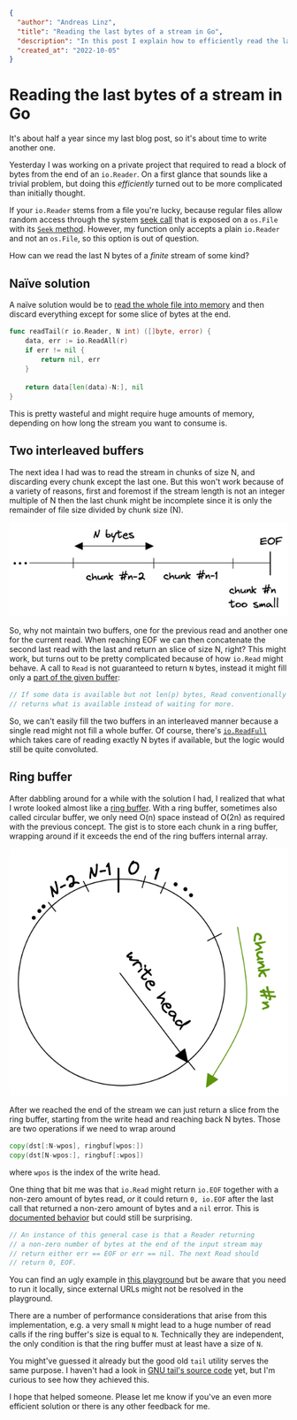 ```json
{
  "author": "Andreas Linz",
  "title": "Reading the last bytes of a stream in Go",
  "description": "In this post I explain how to efficiently read the last bytes of a stream of file, just like the good old tail utility.",
  "created_at": "2022-10-05"
}
```

# Reading the last bytes of a stream in Go

It's about half a year since my last blog post, so it's about time to write another one.

Yesterday I was working on a private project that required to read a block of bytes from the end of an `io.Reader`.
On a first glance that sounds like a trivial problem, but doing this _efficiently_ turned out to be more complicated than initially thought.

If your `io.Reader` stems from a file you're lucky, because regular files allow random access through the system [seek call](https://man7.org/linux/man-pages/man2/lseek.2.html) that is exposed on a `os.File` with its [`Seek` method](https://pkg.go.dev/os#File.Seek).  However, my function only accepts a plain `io.Reader` and not an `os.File`, so this option is out of question.

How can we read the last N bytes of a _finite_ stream of some kind?

## Naïve solution

A naïve solution would be to [read the whole file into memory](https://pkg.go.dev/io#ReadAll) and then discard everything except for some slice of bytes at the end.

```go
func readTail(r io.Reader, N int) ([]byte, error) {
	data, err := io.ReadAll(r)
	if err != nil {
		return nil, err
	}

	return data[len(data)-N:], nil
}
```

This is pretty wasteful and might require huge amounts of memory, depending on how long the stream you want to consume is.

## Two interleaved buffers

The next idea I had was to read the stream in chunks of size N, and discarding every chunk except the last one.
But this won't work because of a variety of reasons, first and foremost if the stream length is not an integer multiple of N then the last chunk might be incomplete since it is only the remainder of file size divided by chunk size (N).

![illustration of an unaligned read](unalinged-end-of-file-read.png)

So, why not maintain two buffers, one for the previous read and another one for the current read.
When reaching EOF we can then concatenate the second last read with the last and return an slice of size N, right?
This might work, but turns out to be pretty complicated because of how `io.Read` might behave.
A call to `Read` is not guaranteed to return `N` bytes, instead it might fill only a [part of the given buffer](https://cs.opensource.google/go/go/+/refs/tags/go1.19.2:src/io/io.go;l=60-61):

```go
// If some data is available but not len(p) bytes, Read conventionally
// returns what is available instead of waiting for more.
```

So, we can't easily fill the two buffers in an interleaved manner because a single read might not fill a whole buffer.
Of course, there's [`io.ReadFull`](https://pkg.go.dev/io#ReadFull) which takes care of reading exactly N bytes if available, but the logic would still be quite convoluted.

## Ring buffer

After dabbling around for a while with the solution I had, I realized that what I wrote looked almost like a [ring buffer](https://en.wikipedia.org/wiki/Circular_buffer).
With a ring buffer, sometimes also called circular buffer, we only need O(n) space instead of O(2n) as required with the previous concept.
The gist is to store each chunk in a ring buffer, wrapping around if it exceeds the end of the ring buffers internal array.

![illustration of reading chunks with a ring buffer](ring-buffer-end-of-file-read.png)

After we reached the end of the stream we can just return a slice from the ring buffer, starting from the write head and reaching back N bytes.
Those are two operations if we need to wrap around

```go
copy(dst[:N-wpos], ringbuf[wpos:])
copy(dst[N-wpos:], ringbuf[:wpos])
```

where `wpos` is the index of the write head.

One thing that bit me was that `io.Read` might return `io.EOF` together with a non-zero amount of bytes read, _or_ it could return `0, io.EOF` after the last call that returned a non-zero amount of bytes and a `nil` error.
This is [documented behavior](https://cs.opensource.google/go/go/+/refs/tags/go1.19.2:src/io/io.go;l=83) but could still be surprising.

```go
// An instance of this general case is that a Reader returning
// a non-zero number of bytes at the end of the input stream may
// return either err == EOF or err == nil. The next Read should
// return 0, EOF.
```

You can find an ugly example in [this playground](https://go.dev/play/p/M-WcpkVviGV) but be aware that you need to run it locally, since external URLs might not be resolved in the playground.

There are a number of performance considerations that arise from this implementation, e.g. a very small `N` might lead to a huge number of read calls if the ring buffer's size is equal to `N`.
Technically they are independent, the only condition is that the ring buffer must at least have a size of `N`.

You might've guessed it already but the good old `tail` utility serves the same purpose.  I haven't had a look in [GNU tail's source code](https://github.com/coreutils/coreutils/blob/master/src/tail.c) yet, but I'm curious to see how they achieved this.

I hope that helped someone.
Please let me know if you've an even more efficient solution or there is any other feedback for me.